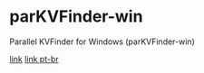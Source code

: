 # parKVFinder-win
Parallel KVFinder for Windows (parKVFinder-win) 

[link](https://docs.microsoft.com/en-us/windows/wsl/install-manual)
[link pt-br](https://docs.microsoft.com/pt-br/windows/wsl/initialize-distro)
